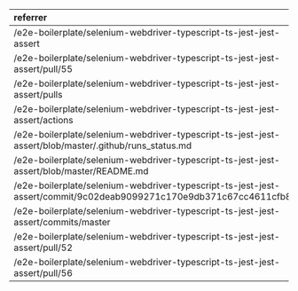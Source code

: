 | referrer                                                                                                           | count | uniques |
| :----------------------------------------------------------------------------------------------------------------- | :---- | :------ |
| /e2e-boilerplate/selenium-webdriver-typescript-ts-jest-jest-assert                                                 | 6     | 3       |
| /e2e-boilerplate/selenium-webdriver-typescript-ts-jest-jest-assert/pull/55                                         | 2     | 1       |
| /e2e-boilerplate/selenium-webdriver-typescript-ts-jest-jest-assert/pulls                                           | 2     | 1       |
| /e2e-boilerplate/selenium-webdriver-typescript-ts-jest-jest-assert/actions                                         | 1     | 1       |
| /e2e-boilerplate/selenium-webdriver-typescript-ts-jest-jest-assert/blob/master/.github/runs_status.md              | 1     | 1       |
| /e2e-boilerplate/selenium-webdriver-typescript-ts-jest-jest-assert/blob/master/README.md                           | 1     | 1       |
| /e2e-boilerplate/selenium-webdriver-typescript-ts-jest-jest-assert/commit/9c02deab9099271c170e9db371c67cc4611cfb8f | 1     | 1       |
| /e2e-boilerplate/selenium-webdriver-typescript-ts-jest-jest-assert/commits/master                                  | 1     | 1       |
| /e2e-boilerplate/selenium-webdriver-typescript-ts-jest-jest-assert/pull/52                                         | 1     | 1       |
| /e2e-boilerplate/selenium-webdriver-typescript-ts-jest-jest-assert/pull/56                                         | 1     | 1       |